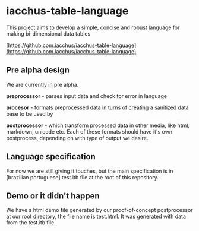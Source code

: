 # iacchus-table-language

This project aims to develop a simple, concise and robust language for making
bi-dimensional data tables

[https://github.com.iacchus/iacchus-table-language](https://github.com.iacchus/iacchus-table-language)

## Pre alpha design

We are currently in pre alpha.

**preprocessor** - parses input data and check for error in language

**procesor** - formats preprocessed data in turns of creating a sanitized
data base to be used by

**postprocessor** - which transform processed data in other media, like html,
markdown, unicode etc. Each of these formats should have it's own postprocess,
depending on with type of output we desire.

## Language specification

For now we are still giving it touches, but the main specification is in
[brazilian portuguese] test.itb file at the root of this repository.

## Demo or it didn't happen

We have a html demo file generated by our proof-of-concept postprocessor at our
root directory, the file name is test.html. It was generated with data from the
test.itb file.

